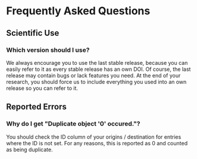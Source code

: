 Frequently Asked Questions
==========================

## Scientific Use

### Which version should I use?

We always encourage you to use the last stable release, because you can easily refer to it as every stable release has an own DOI. Of course, the last release may contain bugs or lack features you need. At the end of your research, you should force us to include everything you used into an own release so you can refer to it.


## Reported Errors

### Why do I get "Duplicate object '0' occured."?

You should check the ID column of your origins / destination for entries where the ID is not set. For any reasons, this is reported as 0 and counted as being duplicate.

